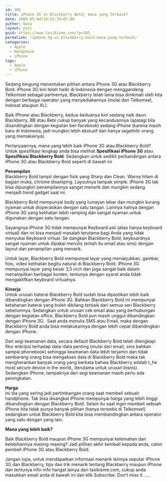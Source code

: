 ```yaml
---
id: 305
title: iPhone 3G vs Blackberry Bold, mana yang Terbaik?
date: 2009-05-04T10:55:35+07:00
author: Nana
layout: post
guid: https://www.tasikisme.com/?p=305
permalink: /iphone-3g-vs-blackberry-bold-mana-yang-terbaik/
categories:
  - Apple
  - Handphone
  - iPhone
tags:
  - Apple
  - iPhone
---
```

Sedang bingung menentukan pilihan antara iPhone 3G atau Blackberry Bold. iPhone 3G kini telah hadir di Indonesia dengan menggandeng Telkomsel sebagai partnernya, Blackberry telah lama bisa dinikmati oleh kita dengan berbagai operator yang menyediakannya (mulai dari Telkomsel, Indosat ataupun XL).

Baik iPhone atau Blackberry, kedua-keduanya kini sedang naik daun. Blackberry, BB atau Bebi cukup banyak yang kecanduannya (apalagi bila disandingkan dengan kegiatan ber-facebook) sedang iPhone (karena masih baru di Indonesia, jadi mungkin lebih ekslusif dan hanya segelintir orang yang memakainya).

Pertanyaannya, mana yang lebih baik iPhone 3G atau Blackberry Bold? Untuk spesifikasi lengkap anda bisa melihat **Spesifikasi iPhone 3G** atau **Spesifikasi Blackberry Bold**. Sedangkan untuk sedikit perbandingan antara iPhone 3G atau Blackberry Bold seperti di bawah ini

<div style="text-align: center;">
</div>

<div>
  <strong>Penampilan</strong>
</div>

<div>
  Blackberry Bold tampil dengan fisik yang Sharp dan Clean. Warna hitam di bagian muka, chrome disamping. Layoutnya tampak simple. iPhone 3G tak bisa dipungkiri penampilannya sangat menarik dan mungkin sedang menjadi trend gadget saat ini.
</div>

Blackberry Bold mempunyai body yang lumayan lebar dan mungkin kurang nyaman untuk dioperasikan dengan satu tangan. Lainnya halnya dengan iPhone 3G yang kelihatan lebih ramping dan sangat nyaman untuk digunakan dengan satu tangan.

Sayangnya iPhone 3G tidak mempunyai Keyboard asli (alias hanya keyboard virtual) dan ini bisa menjadi masalah terutama bagi Anda yang tidak menyukai Keyboard virtual. Se dangkan Blackberry Bold, keyboardnya sangat nyaman untuk dipakai menulis (entah itu email atau sms) dengan layout dan penampilan yang menarik.

Untuk layar, Blackberry Bold mempunyai layar yang menakjubkan, gambar, foto, video kelihatan begitu natural di Blackberry Bold. iPhone 3G mempunyai layar yang besar 3,5 inch dan juga sangat baik dalam menampilkan berbagai konten, tentunya dengan syarat anda tidak mengaktifkan keyboard virtualnya.

<div>
  <strong>Kinerja</strong>
</div>

<div>
  Untuk urusan baterai Blackberry Bold sudah bisa dipastikan lebih baik dibandingkan dengan iPhone 3G. Bahkan Blackberry Bold ini mempunyai ketahanan baterai yang boleh dibilang terbaik dari semua seri Blackberry sebelumnya. Sedangkan untuk urusan cek email atau yang berhubungan dengan kegiatan office, Blackberry Bold pun masih unggul dibandingkan dengan iPhone 3G.  Saat anda menulis SMS atau Email, maka dengan Blackberry Bold anda bisa melakukannya dengan lebih cepat dibandingkan dengan iPhone.
</div>

Dari segi keamanan data, secara default Blackberry Bold telah dilengkapi fitur enkripsi terhadap data-data penting (mulai dari email, sms bahkan sampai phonebook) sehingga keamanan data lebih terjamin dan tidak sembarang orang bisa mengakses data di Blackberry Bold maka tak mengherankan banyak orang yang berkata bahwa Blackberry adalah t_he most secure device in the world_ (terutama untuk urusan bisnis). Sedangkan iPhone, tampaknya dari segi keamanan masih perlu ada peningkatan.

<div>
  <strong>Harga </strong>
</div>

<div>
  Ini dia yang sering jadi pertimbangan orang saat membeli sebuah handphone. Tak bisa disangkal iPhone mempunyai harga yang lebih tinggi dibandingkan dengan Blackberry Bold. Selain itu saat ingin membeli sebuah iPhone kita tidak punya banyak pilihan (hanya tersedia di Telkomsel) sedangkan untuk Blackberry Bold kita bisa membandingkan antara operator yang satu dengan yang lain.
</div>

**Mana yang lebih baik?** 

Baik Blackberry Bold maupun iPhone 3G mempunyai kelemahan dan kelebihannya masing-masing? Jadi pilihan akhir kembali kepada anda, calon pembeli iPhone 3G atau Blackberry Bold.

<div>
  Jangan lupa, untuk mendapatkan informasi menarik lainnya seputar iPhone 3G dan Blackberry, tips dan trik menarik tentang Blackberry maupun iPhone dan tentunya info-info hangat lainya dari tasikisme.com, cukup anda masukkan email anda di bawah ini dan klik Subscribe. Don’t miss it……
</div>